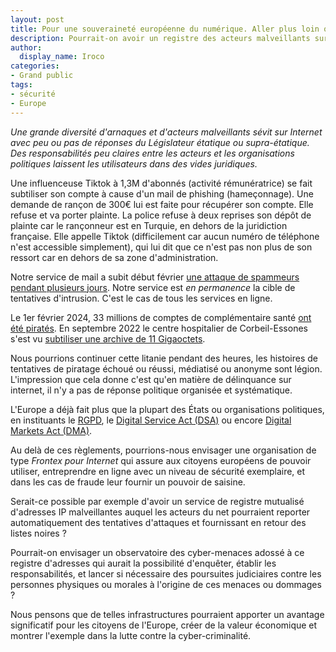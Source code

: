 ```yaml
---
layout: post
title: Pour une souveraineté européenne du numérique. Aller plus loin que le RGPD ?
description: Pourrait-on avoir un registre des acteurs malveillants sur l'internet Européen ?
author:
  display_name: Iroco
categories:
- Grand public
tags:
- sécurité
- Europe
---
```


*Une grande diversité d'arnaques et d'acteurs malveillants sévit sur Internet avec peu ou pas de réponses du Législateur étatique ou supra-étatique. Des responsabilités peu claires entre les acteurs et les organisations politiques laissent les utilisateurs dans des vides juridiques.*

Une influenceuse Tiktok à 1,3M d'abonnés (activité rémunératrice) se fait subtiliser son compte à cause d'un mail de phishing (hameçonnage). Une demande de rançon de 300€ lui est faite pour récupérer son compte. Elle refuse et va porter plainte. La police refuse à deux reprises son dépôt de plainte car le rançonneur est en Turquie, en dehors de la juridiction française. Elle appelle Tiktok (difficilement car aucun numéro de téléphone n'est accessible simplement), qui lui dit que ce n'est pas non plus de son ressort car en dehors de sa zone d'administration.

Notre service de mail a subit début février [une attaque de spammeurs pendant plusieurs jours](/securite_et_fuite_en_avant). Notre service est *en permanence* la cible de tentatives d'intrusion. C'est le cas de tous les services en ligne.

Le 1er février 2024, 33 millions de comptes de complémentaire santé [ont été piratés](https://www.lemonde.fr/pixels/article/2024/02/07/piratage-de-viamedis-et-almerys-les-donnees-de-plus-de-33-millions-de-personnes-concernees-selon-la-cnil_6215292_4408996.html). En septembre 2022 le centre hospitalier de Corbeil-Essones s'est vu [subtiliser une archive de 11 Gigaoctets](https://www.lemonde.fr/pixels/article/2022/09/26/apres-la-cyberattaque-contre-l-hopital-de-corbeil-essonnes-ce-que-l-on-sait-sur-les-donnees-diffusees_6143245_4408996.html).

Nous pourrions continuer cette litanie pendant des heures, les histoires de tentatives de piratage échoué ou réussi, médiatisé ou anonyme sont légion. L'impression que cela donne c'est qu'en matière de délinquance sur internet, il n'y a pas de réponse politique organisée et systématique.

L'Europe a déjà fait plus que la plupart des États ou organisations politiques, en instituants le [RGPD](https://www.economie.gouv.fr/entreprises/reglement-general-protection-donnees-rgpd), le [Digital Service Act (DSA)](https://www.vie-publique.fr/eclairage/285115-dsa-le-reglement-sur-les-services-numeriques-ou-digital-services-act) ou encore [Digital Markets Act (DMA)](https://www.vie-publique.fr/eclairage/284907-dma-le-reglement-sur-les-marches-numeriques-ou-digital-markets-act).

Au delà de ces règlements, pourrions-nous envisager une organisation de type _Frontex pour Internet_ qui assure aux citoyens européens de pouvoir utiliser, entreprendre en ligne avec un niveau de sécurité exemplaire, et dans les cas de fraude leur fournir un pouvoir de saisine.

Serait-ce possible par exemple d'avoir un service de registre mutualisé d'adresses IP malveillantes auquel les acteurs du net pourraient reporter automatiquement des tentatives d'attaques et fournissant en retour des listes noires ?

Pourrait-on envisager un observatoire des cyber-menaces adossé à ce registre d'adresses qui aurait la possibilité d'enquêter, établir les responsabilités, et lancer si nécessaire des poursuites judiciaires contre les personnes physiques ou morales à l'origine de ces menaces ou dommages ?

Nous pensons que de telles infrastructures pourraient apporter un avantage significatif pour les citoyens de l'Europe, créer de la valeur économique et montrer l'exemple dans la lutte contre la cyber-criminalité.
